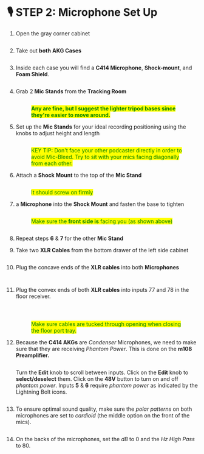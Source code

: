 # 🎙 STEP 2: Microphone Set Up

1.  Open the gray corner cabinet

    <figure><img src="../../../.gitbook/assets/image (9).png" alt=""><figcaption></figcaption></figure>
2.  Take out **both** **AKG Cases**

    <figure><img src="../../../.gitbook/assets/image (44).png" alt=""><figcaption></figcaption></figure>


3.  Inside each case you will find a **C414 Microphone**, **Shock-mount**, and **Foam Shield**.

    <figure><img src="../../../.gitbook/assets/image (14).png" alt=""><figcaption></figcaption></figure>


4.  Grab 2 **Mic Stands** from the **Tracking Room**

    <figure><img src="../../../.gitbook/assets/image (8).png" alt=""><figcaption><p><mark style="color:green;"><strong>Any are fine, but I suggest the lighter tripod bases since they're easier to move around.</strong></mark></p></figcaption></figure>


5.  Set up the **Mic Stands** for your ideal recording positioning using the knobs to adjust height and length

    <figure><img src="../../../.gitbook/assets/image (32).png" alt=""><figcaption><p><mark style="color:green;">KEY TIP: Don't face your other podcaster directly in order to avoid Mic-Bleed. Try to sit with your mics facing diagonally from each other.</mark></p></figcaption></figure>


6.  Attach a **Shock Mount** to the top of the **Mic Stand**

    <figure><img src="../../../.gitbook/assets/image (38).png" alt=""><figcaption><p><mark style="color:green;">It should screw on firmly</mark></p></figcaption></figure>


7.  &#x20;a **Microphone** into the **Shock Mount** and fasten the base to tighten

    <figure><img src="../../../.gitbook/assets/image (31).png" alt=""><figcaption><p><mark style="color:green;">Make sure the <strong>front side is</strong> facing you (as shown above)</mark></p></figcaption></figure>



    <figure><img src="../../../.gitbook/assets/image (39).png" alt=""><figcaption></figcaption></figure>


8. Repeat steps **6** & **7** for the other **Mic Stand**
9.  Take two **XLR Cables** from the bottom drawer of the left side cabinet

    <figure><img src="../../../.gitbook/assets/image (10).png" alt=""><figcaption></figcaption></figure>


10. Plug the concave ends of the **XLR cables** into both **Microphones**

    <figure><img src="../../../.gitbook/assets/image (12).png" alt=""><figcaption></figcaption></figure>



    <figure><img src="../../../.gitbook/assets/image (43).png" alt=""><figcaption></figcaption></figure>


11. Plug the convex ends of both **XLR cables** into inputs 77 and 78 in the floor receiver.

    <figure><img src="../../../.gitbook/assets/image (3).png" alt=""><figcaption></figcaption></figure>



    <figure><img src="../../../.gitbook/assets/image (18).png" alt=""><figcaption></figcaption></figure>



    <figure><img src="../../../.gitbook/assets/image (22).png" alt=""><figcaption><p><mark style="color:green;">Make sure cables are tucked through opening when closing the floor port tray.</mark></p></figcaption></figure>


12. Because the **C414 AKGs** are _Condenser_ Microphones, we need to make sure that they are receiving _Phantom Power_. This is done on the **m108 Preamplifier.**

    <figure><img src="../../../.gitbook/assets/image (17).png" alt=""><figcaption></figcaption></figure>

    Turn the **Edit** knob to scroll between inputs. Click on the **Edit** knob to **select/deselect** them. Click on the **48V** button to turn on and off _phantom power_. Inputs **5** & **6** require _phantom power_ as indicated by the Lightning Bolt icons.

    <figure><img src="../../../.gitbook/assets/image (15).png" alt=""><figcaption></figcaption></figure>


13. To ensure optimal sound quality, make sure the _polar patterns_ on both microphones are set to _cardioid_ (the middle option on the front of the mics).

    <figure><img src="../../../.gitbook/assets/image (4).png" alt=""><figcaption></figcaption></figure>


14. On the backs of the microphones, set the _dB_ to 0 and the _Hz High Pass_ to 80.

    <figure><img src="../../../.gitbook/assets/image (21).png" alt=""><figcaption></figcaption></figure>
